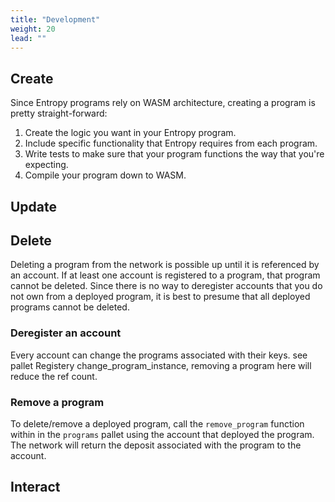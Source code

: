 ```yaml
---
title: "Development"
weight: 20
lead: ""
---
```


## Create

Since Entropy programs rely on WASM architecture, creating a program is pretty straight-forward:

1. Create the logic you want in your Entropy program.
1. Include specific functionality that Entropy requires from each program.
1. Write tests to make sure that your program functions the way that you're expecting.
1. Compile your program down to WASM.

## Update

## Delete

Deleting a program from the network is possible up until it is referenced by an account. If at least one account is registered to a program, that program cannot be deleted. Since there is no way to deregister accounts that you do not own from a deployed program, it is best to presume that all deployed programs cannot be deleted.

### Deregister an account

Every account can change the programs associated with their keys. see pallet Registery change_program_instance, removing a program here will reduce the ref count.

### Remove a program

To delete/remove a deployed program, call the `remove_program` function within in the `programs` pallet using the account that deployed the program. The network will return the deposit associated with the program to the account.


## Interact
